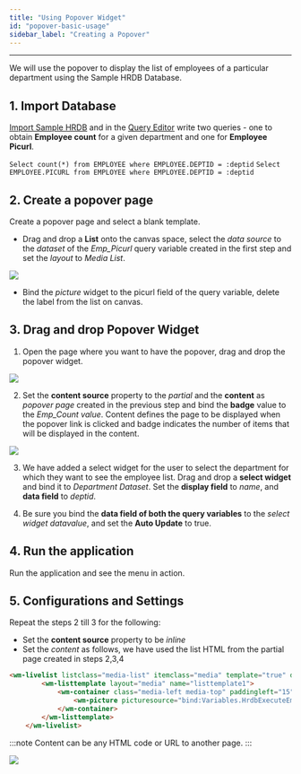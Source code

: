 ```yaml
---
title: "Using Popover Widget"
id: "popover-basic-usage"
sidebar_label: "Creating a Popover"
---
```

---

We will use the popover to display the list of employees of a particular department using the Sample HRDB Database.

## 1. Import Database

[Import Sample HRDB](/learn/app-development/services/database-services/working-with-databases/) and in the [Query Editor](/learn/app-development/services/database-services/working-with-queries) write two queries - one to obtain **Employee count** for a given department and one for **Employee Picurl**. 

`Select count(*) from EMPLOYEE where EMPLOYEE.DEPTID = :deptid` `Select EMPLOYEE.PICURL from EMPLOYEE where EMPLOYEE.DEPTID = :deptid`

## 2. Create a **popover page**

Create a popover page and select a blank template.
- Drag and drop a **List** onto the canvas space, select the _data source_ to the _dataset_ of the _Emp_Picurl_ query variable created in the first step and set the _layout_ to _Media List_.

[![](/learn/assets/popover_configurelist.png)](/learn/assets/popover_configurelist.png)

- Bind the _picture_ widget to the picurl field of the query variable, delete the label from the list on canvas.

## 3. Drag and drop Popover Widget

1. Open the page where you want to have the popover, drag and drop the popover widget. 

[![](/learn/assets/popover_drag.png)](/learn/assets/popover_drag.png)

2. Set the **content source** property to the _partial_ and the **content** as _popover page_ created in the previous step and bind the **badge** value to the _Emp_Count value_. Content defines the page to be displayed when the popover link is clicked and badge indicates the number of items that will be displayed in the content. 

[![](/learn/assets/popover_badgevalue.png)](/learn/assets/popover_badgevalue.png)

3. We have added a select widget for the user to select the department for which they want to see the employee list. Drag and drop a **select widget** and bind it to _Department Dataset_. Set the **display field** to _name_, and **data field** to _deptid_.

4. Be sure you bind the **data field of both the query variables** to the _select widget datavalue_, and set the **Auto Update** to true.

## 4. Run the application

Run the application and see the menu in action.

## 5. Configurations and Settings

Repeat the steps 2 till 3 for the following:

- Set the **content source** property to be _inline_
- Set the _content_ as follows, we have used the list HTML from the partial page created in steps 2,3,4

```html
<wm-livelist listclass="media-list" itemclass="media" template="true" dataset="bind:Variables.HrdbExecuteEmpPic.dataSet" name="livelist1">
        <wm-listtemplate layout="media" name="listtemplate1">
            <wm-container class="media-left media-top" paddingleft="15" name="container1">
                <wm-picture picturesource="bind:Variables.HrdbExecuteEmpPic.dataSet.PICURL" name="Picture" class="media-object"></wm-picture>
            </wm-container>
        </wm-listtemplate>
    </wm-livelist>
```

:::note
Content can be any HTML code or URL to another page. 
:::

[![](/learn/assets/popover_link2.png)](/learn/assets/popover_link2.png)

